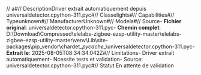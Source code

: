 // a#// DescriptionDriver extrait automatiquement depuis universaldetector.cpython-311.pyc#// Classelights#// Capabilities#// Typeunknown#// ManufacturerUnknown#// Modela#// Source- **Fichier original**: universaldetector.cpython-311.pyc- **Chemin complet**: D:\Download\Compressed\elelabs-zigbee-ezsp-utility-master\elelabs-zigbee-ezsp-utility-master\venv\Lib\site-packages\pip\_vendor\chardet\__pycache__\universaldetector.cpython-311.pyc- **Extrait le**: 2025-08-05T08:34:34.042Z#// Limitations- Driver extrait automatiquement- Ncessite tests et validation- Source: universaldetector.cpython-311.pyc#// Statut En attente de validation